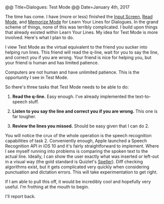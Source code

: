@@ Title=Dialogues: Test Mode
@@ Date=January 4th, 2017

The time has come. I have (more or less) finished the [Input Screen](http://www.thecope.net/2016/12/20/dialogues-input), [Read Mode](http://www.thecope.net/2016/12/27/dialogues-read), and [Memorize Mode](http://www.thecope.net/2016/12/30/dialogues-memorize) for Learn Your Lines for Dialogues. In the grand scheme of things, none of this was terribly complicated. I build upon things that already existed within Learn Your Lines. My idea for Test Mode is more involved. Here's what I plan to do.

I view Test Mode as the virtual equivalent to the friend you sucker into helping run lines. This friend will read the q-line, wait for you to say the line, and correct you if you are wrong. Your friend is nice for helping you, but your friend is human and has limited patience. 

Computers are not human and have unlimited patience. This is the opportunity I see in Test Mode. 

So there's three tasks that Test Mode needs to be able to do:

1. **Read the q-line.** Easy enough. I've already implemented the text-to-speech stuff. 

2. **Listen to you say the line and correct you if you are wrong.** This one is far tougher. 

3. **Review the lines you missed.** Should be easy given that I can do 2.

You will notice the crux of the whole operation is the speech recognition capabilities of task 2. Conveniently enough, Apple launched a Speech Recognition API in iOS 10 and it's fairly straightforward to implement. Where I see myself running into problems is comparing the spoken text to the actual line. Ideally, I can show the user exactly what was inserted or left-out in a visual way (the gold standard is Quizlet's [Speller](https://quizlet.com/80082989/spell)). Diff checking algorithms exist, but it gets complicated very quickly when considering punctuation and dictation errors. This will take experimentation to get right. 

If I am able to pull this off, it would be incredibly cool and hopefully very useful. I'm frothing at the mouth to begin. 

I'll report back.  

